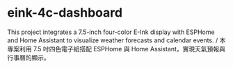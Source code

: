 # eink-4c-dashboard
This project integrates a 7.5-inch four-color E-Ink display with ESPHome and Home Assistant to visualize weather forecasts and calendar events. / 本專案利用 7.5 吋四色電子紙搭配 ESPHome 與 Home Assistant，實現天氣預報與行事曆的顯示。
